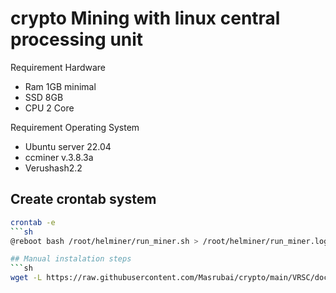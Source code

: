 # crypto Mining with linux central processing unit

Requirement Hardware
- Ram 1GB minimal
- SSD 8GB
- CPU 2 Core

Requirement Operating System
- Ubuntu server 22.04
- ccminer v.3.8.3a
- Verushash2.2


## Create crontab system
```sh
crontab -e
```sh
@reboot bash /root/helminer/run_miner.sh > /root/helminer/run_miner.log 2>&1

## Manual instalation steps
```sh
wget -L https://raw.githubusercontent.com/Masrubai/crypto/main/VRSC/documentations/installation/helminer.sh

